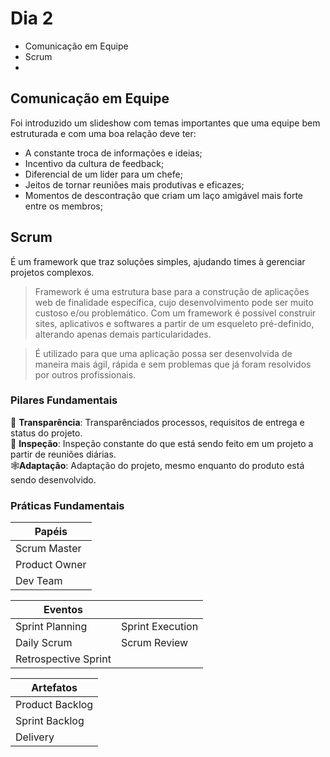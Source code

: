 # Dia 2 

- Comunicação em Equipe
- Scrum
-

## Comunicação em Equipe
Foi introduzido um slideshow com temas importantes que uma equipe bem estruturada e com uma boa relação deve ter:
- A constante troca de informações e ideias;
- Incentivo da cultura de feedback;
- Diferencial de um líder para um chefe;
- Jeitos de tornar reuniões mais produtivas e eficazes;
- Momentos de descontração que criam um laço amigável mais forte entre os membros;

## Scrum
É um framework que traz soluções simples, ajudando times à gerenciar projetos complexos.

> Framework é uma estrutura base para a construção de aplicações web de finalidade específica, cujo desenvolvimento pode ser muito custoso e/ou problemático. Com um framework é possível construir sites, aplicativos e softwares a partir de um esqueleto pré-definido, alterando apenas demais particularidades. <br/>

> É utilizado para que uma aplicação possa ser desenvolvida de maneira mais ágil, rápida e sem problemas que já foram resolvidos por outros profissionais.

### Pilares Fundamentais
📖 **Transparência**: Transparênciados processos, requisitos de entrega e status do projeto.<br/>
🔎 **Inspeção**: Inspeção constante do que está sendo feito em um projeto a partir de reuniões diárias.<br/>
🕸**Adaptação**: Adaptação do projeto, mesmo enquanto do produto está sendo desenvolvido.


### Práticas Fundamentais
| Papéis       |    
|--------------|
|Scrum Master  |
|Product Owner |
|Dev Team      |

|Eventos                   |                 |
|--------------------------|-----------------|
|Sprint Planning           |Sprint Execution | 
|Daily Scrum               |Scrum Review     |
|Retrospective Sprint      |                 |

| Artefatos     |    
|---------------|
|Product Backlog|
|Sprint Backlog |
|Delivery       |

